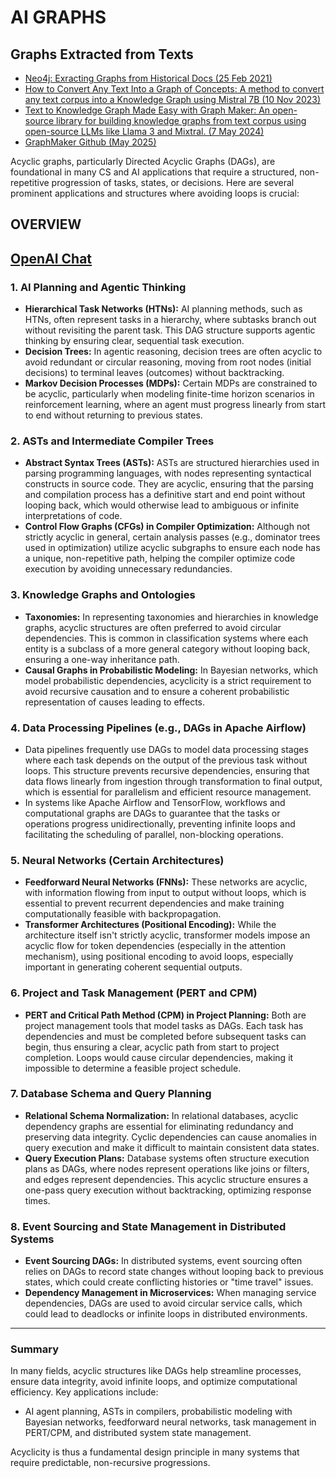 # AI GRAPHS

## Graphs Extracted from Texts

* [Neo4j: Exracting Graphs from Historical Docs (25 Feb 2021)](https://neo4j.com/blog/nodes/unearthing-historical-networks-neo4j/)
* [How to Convert Any Text Into a Graph of Concepts: A method to convert any text corpus into a Knowledge Graph using Mistral 7B (10 Nov 2023)](https://towardsdatascience.com/how-to-convert-any-text-into-a-graph-of-concepts-110844f22a1a/)
* [Text to Knowledge Graph Made Easy with Graph Maker: An open-source library for building knowledge graphs from text corpus using open-source LLMs like Llama 3 and Mixtral. (7 May 2024)](https://towardsdatascience.com/text-to-knowledge-graph-made-easy-with-graph-maker-f3f890c0dbe8/)
* [GraphMaker Github (May 2025)](https://github.com/rahulnyk/graph_maker)


Acyclic graphs, particularly Directed Acyclic Graphs (DAGs), are foundational in many CS and AI applications that require a structured, non-repetitive progression of tasks, states, or decisions. Here are several prominent applications and structures where avoiding loops is crucial:

## OVERVIEW

## [OpenAI Chat]()

### 1. **AI Planning and Agentic Thinking**
   - **Hierarchical Task Networks (HTNs):** AI planning methods, such as HTNs, often represent tasks in a hierarchy, where subtasks branch out without revisiting the parent task. This DAG structure supports agentic thinking by ensuring clear, sequential task execution.
   - **Decision Trees:** In agentic reasoning, decision trees are often acyclic to avoid redundant or circular reasoning, moving from root nodes (initial decisions) to terminal leaves (outcomes) without backtracking.
   - **Markov Decision Processes (MDPs):** Certain MDPs are constrained to be acyclic, particularly when modeling finite-time horizon scenarios in reinforcement learning, where an agent must progress linearly from start to end without returning to previous states.

### 2. **ASTs and Intermediate Compiler Trees**
   - **Abstract Syntax Trees (ASTs):** ASTs are structured hierarchies used in parsing programming languages, with nodes representing syntactical constructs in source code. They are acyclic, ensuring that the parsing and compilation process has a definitive start and end point without looping back, which would otherwise lead to ambiguous or infinite interpretations of code.
   - **Control Flow Graphs (CFGs) in Compiler Optimization:** Although not strictly acyclic in general, certain analysis passes (e.g., dominator trees used in optimization) utilize acyclic subgraphs to ensure each node has a unique, non-repetitive path, helping the compiler optimize code execution by avoiding unnecessary redundancies.

### 3. **Knowledge Graphs and Ontologies**
   - **Taxonomies:** In representing taxonomies and hierarchies in knowledge graphs, acyclic structures are often preferred to avoid circular dependencies. This is common in classification systems where each entity is a subclass of a more general category without looping back, ensuring a one-way inheritance path.
   - **Causal Graphs in Probabilistic Modeling:** In Bayesian networks, which model probabilistic dependencies, acyclicity is a strict requirement to avoid recursive causation and to ensure a coherent probabilistic representation of causes leading to effects.

### 4. **Data Processing Pipelines (e.g., DAGs in Apache Airflow)**
   - Data pipelines frequently use DAGs to model data processing stages where each task depends on the output of the previous task without loops. This structure prevents recursive dependencies, ensuring that data flows linearly from ingestion through transformation to final output, which is essential for parallelism and efficient resource management.
   - In systems like Apache Airflow and TensorFlow, workflows and computational graphs are DAGs to guarantee that the tasks or operations progress unidirectionally, preventing infinite loops and facilitating the scheduling of parallel, non-blocking operations.

### 5. **Neural Networks (Certain Architectures)**
   - **Feedforward Neural Networks (FNNs):** These networks are acyclic, with information flowing from input to output without loops, which is essential to prevent recurrent dependencies and make training computationally feasible with backpropagation.
   - **Transformer Architectures (Positional Encoding):** While the architecture itself isn't strictly acyclic, transformer models impose an acyclic flow for token dependencies (especially in the attention mechanism), using positional encoding to avoid loops, especially important in generating coherent sequential outputs.

### 6. **Project and Task Management (PERT and CPM)**
   - **PERT and Critical Path Method (CPM) in Project Planning:** Both are project management tools that model tasks as DAGs. Each task has dependencies and must be completed before subsequent tasks can begin, thus ensuring a clear, acyclic path from start to project completion. Loops would cause circular dependencies, making it impossible to determine a feasible project schedule.

### 7. **Database Schema and Query Planning**
   - **Relational Schema Normalization:** In relational databases, acyclic dependency graphs are essential for eliminating redundancy and preserving data integrity. Cyclic dependencies can cause anomalies in query execution and make it difficult to maintain consistent data states.
   - **Query Execution Plans:** Database systems often structure execution plans as DAGs, where nodes represent operations like joins or filters, and edges represent dependencies. This acyclic structure ensures a one-pass query execution without backtracking, optimizing response times.

### 8. **Event Sourcing and State Management in Distributed Systems**
   - **Event Sourcing DAGs:** In distributed systems, event sourcing often relies on DAGs to record state changes without looping back to previous states, which could create conflicting histories or "time travel" issues.
   - **Dependency Management in Microservices:** When managing service dependencies, DAGs are used to avoid circular service calls, which could lead to deadlocks or infinite loops in distributed environments.

---

### Summary

In many fields, acyclic structures like DAGs help streamline processes, ensure data integrity, avoid infinite loops, and optimize computational efficiency. Key applications include:
- AI agent planning, ASTs in compilers, probabilistic modeling with Bayesian networks, feedforward neural networks, task management in PERT/CPM, and distributed system state management.

Acyclicity is thus a fundamental design principle in many systems that require predictable, non-recursive progressions.